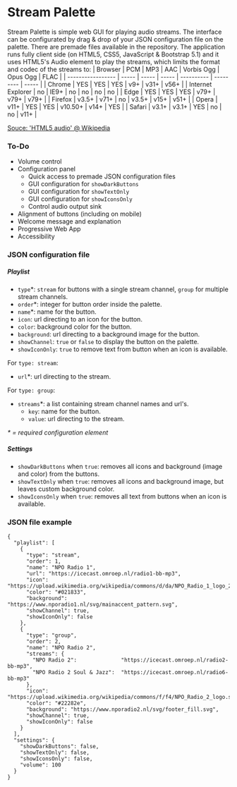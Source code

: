 # Stream Palette
Stream Palette is simple web GUI for playing audio streams. The interface can be configurated by drag & drop of your JSON configuration file on the palette. There are premade files available in the repository. The application runs fully client side (on HTML5, CSS5, JavaScript & Bootstrap 5.1) and it uses HTML5's Audio element to play the streams, which limits the format and codec of the streams to:
| Browser           | PCM   | MP3   | AAC   | Vorbis Ogg | Opus Ogg  | FLAC  |
| ----------------- | ----- | ----- | ----- | ---------- | --------- | ----- |
| Chrome            | YES   | YES   | YES   | v9+        | v31+      | v56+  |
| Internet Explorer | no    | IE9+  | no    | no         | no        | no    |
| Edge              | YES   | YES   | YES   | v79+       | v79+      | v79+  |
| Firefox           | v3.5+ | v71+  | no    | v3.5+      | v15+      | v51+  |
| Opera             | v11+  | YES   | YES   | v10.50+    | v14+      | YES   |
| Safari            | v3.1+ | v3.1+ | YES   | no         | no        | v11+  |

[Souce: 'HTML5 audio' @ Wikipedia](https://en.wikipedia.org/wiki/HTML5_audio#Supported_audio_coding_formats "Source")

### To-Do
- Volume control
- Configuration panel
  - Quick access to premade JSON configuration files
  - GUI configuration for `showDarkButtons`
  - GUI configuration for `showTextOnly`
  - GUI configuration for `showIconsOnly`
  - Control audio output sink
- Alignment of buttons (including on mobile)
- Welcome message and explanation
- Progressive Web App
- Accessibility

### JSON configuration file

##### Playlist
- `type`*: `stream` for buttons with a single stream channel, `group` for multiple stream channels.
- `order`*: integer for button order inside the palette.
- `name`*:  name for the button.
- `icon`: url directing to an icon for the button.
- `color`: background color for the button.
- `background`: url directing to a background image for the button.
- `showChannel`: `true` or `false` to display the button on the palette.
- `showIconOnly`: `true` to remove text from button when an icon is available.

For `type: stream`:
- `url`*: url directing to the stream.

For `type: group`:
- `streams`*: a list containing stream channel names and url's.
  - `key`: name for the button.
  - `value`: url directing to the stream.

_* = required configuration element_

##### Settings
- `showDarkButtons` when `true`: removes all icons and background (image and color) from the buttons.
- `showTextOnly` when `true`: removes all icons and background image, but leaves custom background color.
- `showIconsOnly` when `true`: removes all text from buttons when an icon is available.

### JSON file example
```
{
  "playlist": [
    {
      "type": "stream",
      "order": 1,
      "name": "NPO Radio 1",
      "url": "https://icecast.omroep.nl/radio1-bb-mp3",
      "icon": "https://upload.wikimedia.org/wikipedia/commons/d/da/NPO_Radio_1_logo_2014.svg",
      "color": "#021833",
      "background": "https://www.nporadio1.nl/svg/mainaccent_pattern.svg",
      "showChannel": true,
      "showIconOnly": false
    },
    {
      "type": "group",
      "order": 2,
      "name": "NPO Radio 2",
      "streams": {
        "NPO Radio 2":              "https://icecast.omroep.nl/radio2-bb-mp3",
        "NPO Radio 2 Soul & Jazz":  "https://icecast.omroep.nl/radio6-bb-mp3"
      },
      "icon": "https://upload.wikimedia.org/wikipedia/commons/f/f4/NPO_Radio_2_logo.svg",
      "color": "#22282e",
      "background": "https://www.nporadio2.nl/svg/footer_fill.svg",
      "showChannel": true,
      "showIconOnly": false
    }
  ],
  "settings": {
    "showDarkButtons": false,
    "showTextOnly": false,
    "showIconsOnly": false,
    "volume": 100
  }
}
```
